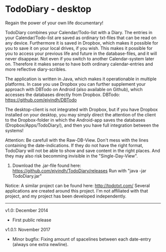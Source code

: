 TodoDiary - desktop
===================

Regain the power of your own life documentary!

TodoDiary combines your Calendar/Todo-list with a Diary. The entries in your Calendar/Todo-list are saved as ordinary txt-files that can be read on any device. Furthermore it is saved in Dropbox, which makes it possible for you to save it on your local drives, if you wish. This makes it possible for you to access your previous life and future in the database-files, and it will never disappear. Not even if you switch to another Calendar-system later on. Therefore it makes sense to have both ordinary calendar-entries and more reflective diary-scribles.

The application is written in Java, which makes it operationable in multiple platforms. In case you use Dropbox you can further supplement your approach with DBTodo on Android (also available on Github), which accesses the databases directly from Dropbox.
DBTodo: https://github.com/ejvindh/DBTodo

The desktop-client is not integrated with Dropbox, but if you have Dropbox installed on your desktop, you may simply direct the attention of the client to the Dropbox-folder in which the Android-app saves the databases (Dropbox/Apps/TodoDiary/), and then you have full integration between the systems!

Attention: Be carefull with the Raw-DB-View. Don't mess with the lines containing the date-indications. If they do not have the right format, TodoDiary will not be able to show and save content in the right places. And they may also risk becomming invisible in the "Single-Day-View".
	  
1) Download the .jar-file found here:
https://github.com/ejvindh/TodoDiary/releases
Run with "java -jar TodoDiary.jar"

Notice: A similar project can be found here: http://todotxt.com/
Several applications are created around this project. I'm not affiliated with that project, and my project has been developed independently.

---------------
v1.0: December 2014
- First public release

v1.0.1: November 2017
- Minor bugfix: Fixing amount of spacelines between each date-entry (always one extra newline).
